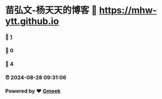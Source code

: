 # 苗弘文-杨天天的博客 :link: https://mhw-ytt.github.io 
### :page_facing_up: [1](https://mhw-ytt.github.io/tag.html) 
### :speech_balloon: 0 
### :hibiscus: 4 
### :alarm_clock: 2024-08-28 09:31:06 
### Powered by :heart: [Gmeek](https://github.com/Meekdai/Gmeek)
